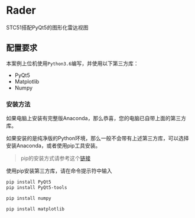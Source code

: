 # Rader
STC51搭配PyQt5的图形化雷达视图


## 配置要求
本案例上位机使用`Python3.6`编写，并使用以下第三方库：
* PyQt5
* Matplotlib
* Numpy

### 安装方法
如果电脑上安装有完整版Anaconda，那么恭喜，您的电脑已自带上面的第三方库。

如果安装的是纯净版的Python环境，那么一般不会带有上述第三方库，可以选择安装Anaconda，或者使用pip工具安装。

> pip的安装方式请参考这个[链接](https://pip.pypa.io/en/stable/installing/)

使用pip安装第三方库，请在命令提示符中输入
```bash
pip install PyQt5
pip install PyQt5-tools

pip install numpy

pip install matplotlib
```
